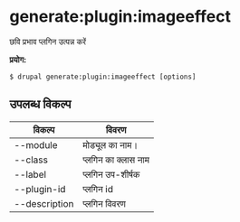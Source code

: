 # generate:plugin:imageeffect
छवि प्रभाव प्लगिन उत्पन्न करें

**प्रयोग:**
```
$ drupal generate:plugin:imageeffect [options]
```

## उपलब्ध विकल्प
विकल्प | विवरण
-------|-------------
--module | मोड्यूल का नाम।
--class | प्लगिन का क्लास नाम
--label | प्लगिन उप-शीर्षक
--plugin-id | प्लगिन id
--description | प्लगिन विवरण
